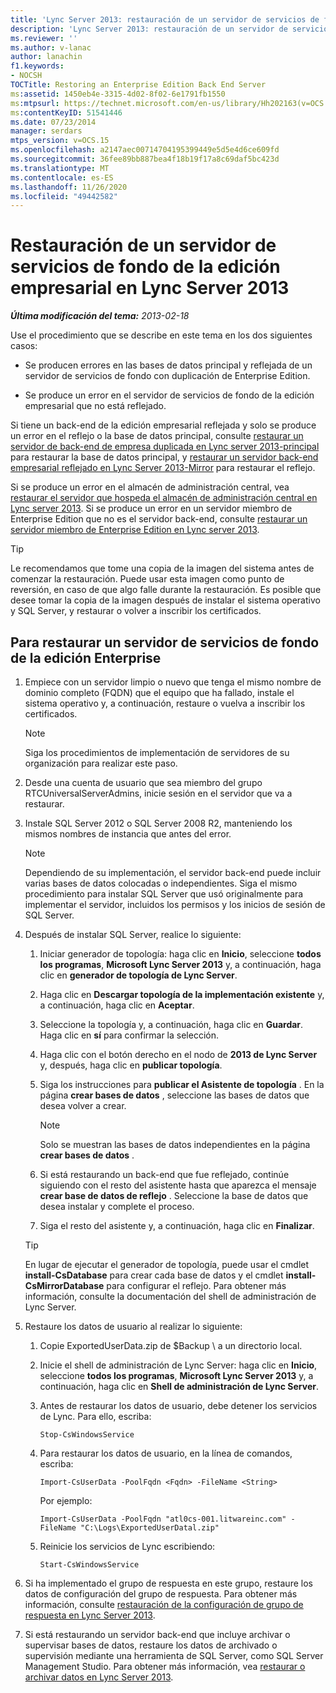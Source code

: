 ```yaml
---
title: 'Lync Server 2013: restauración de un servidor de servicios de fondo de la edición Enterprise'
description: 'Lync Server 2013: restauración de un servidor de servicios de fondo de Enterprise Edition.'
ms.reviewer: ''
ms.author: v-lanac
author: lanachin
f1.keywords:
- NOCSH
TOCTitle: Restoring an Enterprise Edition Back End Server
ms:assetid: 1450eb4e-3315-4d02-8f02-6e1791fb1550
ms:mtpsurl: https://technet.microsoft.com/en-us/library/Hh202163(v=OCS.15)
ms:contentKeyID: 51541446
ms.date: 07/23/2014
manager: serdars
mtps_version: v=OCS.15
ms.openlocfilehash: a2147aec00714704195399449e5d5e4d6ce609fd
ms.sourcegitcommit: 36fee89bb887bea4f18b19f17a8c69daf5bc423d
ms.translationtype: MT
ms.contentlocale: es-ES
ms.lasthandoff: 11/26/2020
ms.locfileid: "49442582"
---
```

# <a name="restoring-an-enterprise-edition-back-end-server-in-lync-server-2013"></a>Restauración de un servidor de servicios de fondo de la edición empresarial en Lync Server 2013

<div data-xmlns="http://www.w3.org/1999/xhtml">

<div class="topic" data-xmlns="http://www.w3.org/1999/xhtml" data-msxsl="urn:schemas-microsoft-com:xslt" data-cs="https://msdn.microsoft.com/">

<div data-asp="https://msdn2.microsoft.com/asp">



</div>

<div id="mainSection">

<div id="mainBody">

<span> </span>

_**Última modificación del tema:** 2013-02-18_

Use el procedimiento que se describe en este tema en los dos siguientes casos:

  - Se producen errores en las bases de datos principal y reflejada de un servidor de servicios de fondo con duplicación de Enterprise Edition.

  - Se produce un error en el servidor de servicios de fondo de la edición empresarial que no está reflejado.

Si tiene un back-end de la edición empresarial reflejada y solo se produce un error en el reflejo o la base de datos principal, consulte [restaurar un servidor de back-end de empresa duplicada en Lync server 2013-principal](lync-server-2013-restoring-a-mirrored-enterprise-edition-back-end-server-primary.md) para restaurar la base de datos principal, y [restaurar un servidor back-end empresarial reflejado en Lync Server 2013-Mirror](lync-server-2013-restoring-a-mirrored-enterprise-edition-back-end-server-mirror.md) para restaurar el reflejo.

Si se produce un error en el almacén de administración central, vea [restaurar el servidor que hospeda el almacén de administración central en Lync server 2013](lync-server-2013-restoring-the-server-hosting-the-central-management-store.md). Si se produce un error en un servidor miembro de Enterprise Edition que no es el servidor back-end, consulte [restaurar un servidor miembro de Enterprise Edition en Lync server 2013](lync-server-2013-restoring-an-enterprise-edition-member-server.md).

<div>


> [!TIP]  
> Le recomendamos que tome una copia de la imagen del sistema antes de comenzar la restauración. Puede usar esta imagen como punto de reversión, en caso de que algo falle durante la restauración. Es posible que desee tomar la copia de la imagen después de instalar el sistema operativo y SQL Server, y restaurar o volver a inscribir los certificados.



</div>

<div>

## <a name="to-restore-an-enterprise-edition-back-end-server"></a>Para restaurar un servidor de servicios de fondo de la edición Enterprise

1.  Empiece con un servidor limpio o nuevo que tenga el mismo nombre de dominio completo (FQDN) que el equipo que ha fallado, instale el sistema operativo y, a continuación, restaure o vuelva a inscribir los certificados.
    
    <div>
    

    > [!NOTE]  
    > Siga los procedimientos de implementación de servidores de su organización para realizar este paso.

    
    </div>

2.  Desde una cuenta de usuario que sea miembro del grupo RTCUniversalServerAdmins, inicie sesión en el servidor que va a restaurar.

3.  Instale SQL Server 2012 o SQL Server 2008 R2, manteniendo los mismos nombres de instancia que antes del error.
    
    <div>
    

    > [!NOTE]  
    > Dependiendo de su implementación, el servidor back-end puede incluir varias bases de datos colocadas o independientes. Siga el mismo procedimiento para instalar SQL Server que usó originalmente para implementar el servidor, incluidos los permisos y los inicios de sesión de SQL Server.

    
    </div>

4.  Después de instalar SQL Server, realice lo siguiente:
    
    1.  Iniciar generador de topología: haga clic en **Inicio**, seleccione **todos los programas**, **Microsoft Lync Server 2013** y, a continuación, haga clic en **generador de topología de Lync Server**.
    
    2.  Haga clic en **Descargar topología de la implementación existente** y, a continuación, haga clic en **Aceptar**.
    
    3.  Seleccione la topología y, a continuación, haga clic en **Guardar**. Haga clic en **sí** para confirmar la selección.
    
    4.  Haga clic con el botón derecho en el nodo de **2013 de Lync Server** y, después, haga clic en **publicar topología**.
    
    5.  Siga los instrucciones para **publicar el Asistente de topología** . En la página **crear bases de datos** , seleccione las bases de datos que desea volver a crear.
        
        <div>
        

        > [!NOTE]  
        > Solo se muestran las bases de datos independientes en la página <STRONG>crear bases de datos</STRONG> .

        
        </div>
    
    6.  Si está restaurando un back-end que fue reflejado, continúe siguiendo con el resto del asistente hasta que aparezca el mensaje **crear base de datos de reflejo** . Seleccione la base de datos que desea instalar y complete el proceso.
    
    7.  Siga el resto del asistente y, a continuación, haga clic en **Finalizar**.
    
    <div>
    

    > [!TIP]  
    > En lugar de ejecutar el generador de topología, puede usar el cmdlet <STRONG>install-CsDatabase</STRONG> para crear cada base de datos y el cmdlet <STRONG>install-CsMirrorDatabase</STRONG> para configurar el reflejo. Para obtener más información, consulte la documentación del shell de administración de Lync Server.

    
    </div>

5.  Restaure los datos de usuario al realizar lo siguiente:
    
    1.  Copie ExportedUserData.zip de $Backup \\ a un directorio local.
    
    2.  Inicie el shell de administración de Lync Server: haga clic en **Inicio**, seleccione **todos los programas**, **Microsoft Lync Server 2013** y, a continuación, haga clic en **Shell de administración de Lync Server**.
    
    3.  Antes de restaurar los datos de usuario, debe detener los servicios de Lync. Para ello, escriba:
        
            Stop-CsWindowsService
    
    4.  Para restaurar los datos de usuario, en la línea de comandos, escriba:
        
            Import-CsUserData -PoolFqdn <Fqdn> -FileName <String>
        
        Por ejemplo:
        
            Import-CsUserData -PoolFqdn "atl0cs-001.litwareinc.com" -FileName "C:\Logs\ExportedUserDatal.zip"
    
    5.  Reinicie los servicios de Lync escribiendo:
        
            Start-CsWindowsService

6.  Si ha implementado el grupo de respuesta en este grupo, restaure los datos de configuración del grupo de respuesta. Para obtener más información, consulte [restauración de la configuración de grupo de respuesta en Lync Server 2013](lync-server-2013-restoring-response-group-settings.md).

7.  Si está restaurando un servidor back-end que incluye archivar o supervisar bases de datos, restaure los datos de archivado o supervisión mediante una herramienta de SQL Server, como SQL Server Management Studio. Para obtener más información, vea [restaurar o archivar datos en Lync Server 2013](lync-server-2013-restoring-monitoring-or-archiving-data.md).

</div>

</div>

<span> </span>

</div>

</div>

</div>

